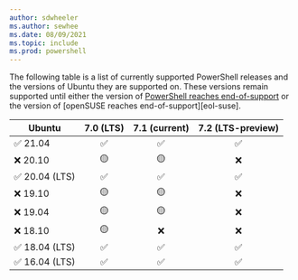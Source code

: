 ```yaml
---
author: sdwheeler
ms.author: sewhee
ms.date: 08/09/2021
ms.topic: include
ms.prod: powershell
---
```

The following table is a list of currently supported PowerShell releases and the versions of
Ubuntu they are supported on. These versions remain supported until either the version of
[PowerShell reaches end-of-support][lifecycle] or the version of
[openSUSE reaches end-of-support][eol-suse].

|        Ubuntu        | 7.0 (LTS) | 7.1 (current) | 7.2 (LTS-preview) |
| -------------------- | :-------: | :-----------: | :---------------: |
| &#x2705; 21.04       | &#x2705;  |   &#x2705;    |     &#x2705;      |
| &#x274c; 20.10       | &#x1f7e1; |   &#x1f7e1;   |     &#x274c;      |
| &#x2705; 20.04 (LTS) | &#x2705;  |   &#x2705;    |     &#x2705;      |
| &#x274c; 19.10       | &#x1f7e1; |   &#x1f7e1;   |     &#x274c;      |
| &#x274c; 19.04       | &#x1f7e1; |   &#x1f7e1;   |     &#x274c;      |
| &#x274c; 18.10       | &#x1f7e1; |   &#x274c;    |     &#x274c;      |
| &#x2705; 18.04 (LTS) | &#x2705;  |   &#x2705;    |     &#x2705;      |
| &#x2705; 16.04 (LTS) | &#x2705;  |   &#x2705;    |     &#x2705;      |

[lifecycle]: /powershell/scripting/powershell-support-lifecycle
[eol-ubuntu]: https://ubuntu.com/about/release-cycle
